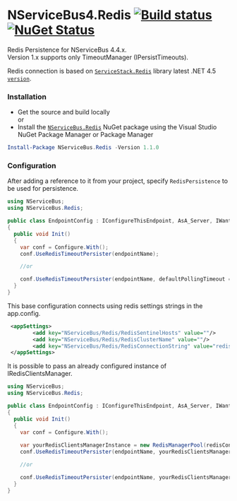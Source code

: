 # NServiceBus4.Redis [![Build status](https://ci.appveyor.com/api/projects/status/i2b2phpdhk6boq5q?svg=true)](https://ci.appveyor.com/project/fabtesta/nservicebus4-redis) [![NuGet Status](http://img.shields.io/nuget/v/NServiceBus.Redis.svg)](https://www.nuget.org/packages/NServiceBus.Redis/)

Redis Persistence for NServiceBus 4.4.x.  
Version 1.x supports only TimeoutManager (IPersistTimeouts).  

Redis connection is based on [`ServiceStack.Redis`](https://github.com/ServiceStack/ServiceStack.Redis) library latest .NET 4.5 [`version`](https://github.com/ServiceStack/ServiceStack.Redis/tree/v5.1.0).

### Installation
* Get the source and build locally  
or  
* Install the [`NServiceBus.Redis`](https://www.nuget.org/packages/NServiceBus.Redis/) NuGet package using the Visual Studio NuGet Package Manager or Package Manager
```powershell
Install-Package NServiceBus.Redis -Version 1.1.0
```

### Configuration
After adding a reference to it from your project, specify `RedisPersistence` to be used for persistence.

```csharp
using NServiceBus;
using NServiceBus.Redis;

public class EndpointConfig : IConfigureThisEndpoint, AsA_Server, IWantCustomInitialization
{
  public void Init()
  {
    var conf = Configure.With();
    conf.UseRedisTimeoutPersister(endpointName);

    //or

    conf.UseRedisTimeoutPersister(endpointName, defaultPollingTimeout = 5); //MINUTES, default 10
  }
}
```

This base configuration connects using  redis settings strings in the app.config.
```xml
 <appSettings>       
        <add key="NServiceBus/Redis/RedisSentinelHosts" value=""/>
        <add key="NServiceBus/Redis/RedisClusterName" value=""/>
        <add key="NServiceBus/Redis/RedisConnectionString" value="redis://localhost?db=0;"/>
 </appSettings>

  ```
It is possible to pass an already configured instance of IRedisClientsManager.
```csharp
using NServiceBus;
using NServiceBus.Redis;

public class EndpointConfig : IConfigureThisEndpoint, AsA_Server, IWantCustomInitialization
{
  public void Init()
  {
    var conf = Configure.With();
    
    var yourRedisClientsManagerInstance = new RedisManagerPool(redisConnectionString);
    conf.UseRedisTimeoutPersister(endpointName, yourRedisClientsManagerInstance);

    //or

    conf.UseRedisTimeoutPersister(endpointName, yourRedisClientsManagerInstance, defaultPollingTimeout = 5); //MINUTES, default 10
  }
}
```
